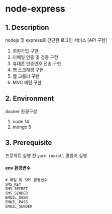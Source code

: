 # node-express 


## 1. Description
nodejs 및 express로 간단한 로그인 서비스 [API 구현]
1. 회원가입 구현
2. 이메일 인증 및 검증 구현
3. 휴대폰 인증번호 전송 구현
4. 웹 스크래핑  구현
5. 웹 크롤러 구현
6. MVC 패턴 구현

## 2. Environment
docker 환경구성
1. node 14
2. mongo 5

## 3. Prerequisite
프로젝트 실행 전  `yarn install`  명령어 실행
#### env 환경변수
```
# 메일 및 SMS 환경변수
SMS_KEY
SMS_SECRET
SMS_SENDER
EMAIL_USER
EMAIL_PASS
EMAIL_SENDER

```


